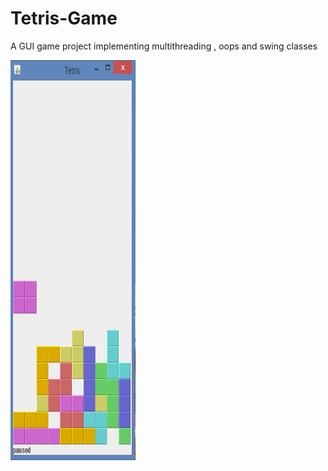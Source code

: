 # Tetris-Game
A GUI game project implementing multithreading , oops and swing classes 


<img src="https://github.com/chauhan-abhi/Tetris-Game/blob/master/tetris.png" alt="alt text" width="200" height="640">
